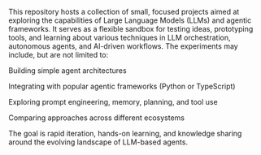 This repository hosts a collection of small, focused projects aimed at exploring the capabilities of Large Language Models (LLMs) and agentic frameworks. It serves as a flexible sandbox for testing ideas, prototyping tools, and learning about various techniques in LLM orchestration, autonomous agents, and AI-driven workflows.
The experiments may include, but are not limited to:

Building simple agent architectures

Integrating with popular agentic frameworks (Python or TypeScript)

Exploring prompt engineering, memory, planning, and tool use

Comparing approaches across different ecosystems

The goal is rapid iteration, hands-on learning, and knowledge sharing around the evolving landscape of LLM-based agents.